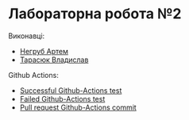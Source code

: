 # Лабораторна робота №2

Виконавці:
* [Негруб Артем](https://github.com/Artic67)
* [Тарасюк Владислав](https://github.com/vtarasiuk)

Github Actions:

* [Successful Github-Actions test](https://github.com/Artic67/arcitecture-lab2/actions/runs/2558102139)
* [Failed Github-Actions test](https://github.com/Artic67/arcitecture-lab2/actions/runs/2558142955)
* [Pull request Github-Actions commit](https://github.com/Artic67/arcitecture-lab2/actions/runs/2558132700)